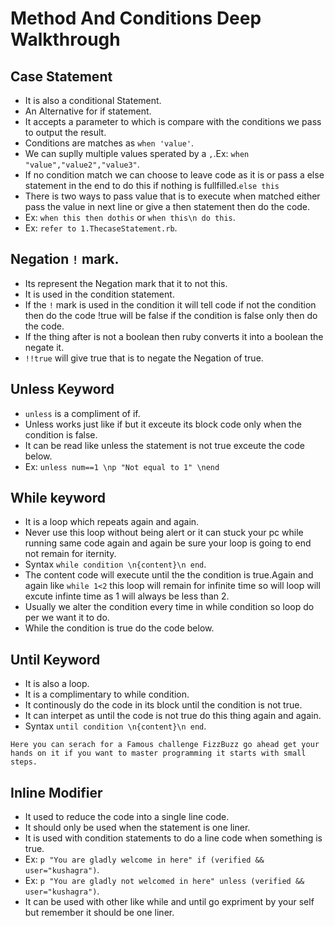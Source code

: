# Method And Conditions Deep Walkthrough
 ## Case Statement
  - It is also a conditional Statement.
  - An Alternative for if statement.
  - It accepts a parameter to which is compare with the conditions we pass to output the result.
  - Conditions are matches as `when 'value'`.
  - We can suplly multiple values sperated by a `,`.Ex: `when "value","value2","value3"`.
  - If no condition match we can choose to leave code as it is or pass a else statement in the end to do this if nothing is fullfilled.`else this`
  - There is two ways to pass value that is to execute when matched either pass the value in next line or give a then statement then do the code.
  - Ex: `when this then dothis` or `when this\n do this`.
  - Ex: `refer to 1.ThecaseStatement.rb`.

 ## Negation `!` mark.
  - Its represent the Negation mark that it to not this.
  - It is used in the condition statement.
  - If the `!` mark is used in the condition it will tell code if not the condition then do the code !true will be false if the condition is false only then do the code.
  - If the thing after is not a boolean then ruby converts it into a boolean the negate it.
  - `!!true` will give true that is to negate the Negation of true.

 ## Unless Keyword
  - `unless` is a compliment of if.
  - Unless works just like if but it exceute its block code only when the condition is false.
  - It can be read like unless the statement is not true exceute the code below.
  - Ex: `unless num==1 \np "Not equal to 1" \nend`

 ## While keyword
  - It is a loop which repeats again and again.
  - Never use this loop without being alert or it can stuck your pc while running same code again and again be sure your loop is going to end not remain for iternity.
  - Syntax `while condition \n{content}\n end`.
  - The content code will execute until the the condition is true.Again and again like `while 1<2` this loop will remain for infinite time so will loop will excute infinte time as 1 will always be less than 2.
  - Usually we alter the condition every time in while condition so loop do per we want it to do.
  - While the condition is true do the code below.

 ## Until Keyword
  - It is also a loop.
  - It is a complimentary to while condition.
  - It continously do the code in its block until the condition is not true.
  - It can interpet as until the code is not true do this thing again and again.
  - Syntax `until condition \n{content}\n end`.

 `Here you can serach for a Famous challenge FizzBuzz go ahead get your hands on it if you want to master programming it starts with small steps.`

 ## Inline Modifier
  - It used to reduce the code into a single line code.
  - It should only be used when the statement is one liner.
  - It is used with condition statements to do a line code when something is true.
  - Ex: `p "You are gladly welcome in here" if (verified && user="kushagra")`.
  - Ex: `p "You are gladly not welcomed in here" unless (verified && user="kushagra")`.
  - It can be used with other like while and until go expriment by your self but remember it should be one liner.